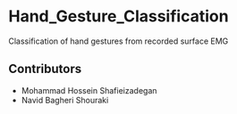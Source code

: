# Hand_Gesture_Classification
Classification of hand gestures from recorded surface EMG

## Contributors
- Mohammad Hossein Shafieizadegan
- Navid Bagheri Shouraki

